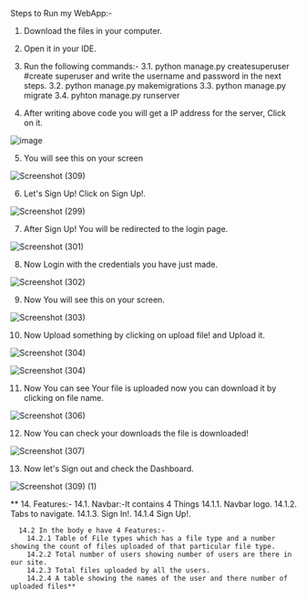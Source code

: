 Steps to Run my WebApp:-

  1. Download the files in your computer.

  2. Open it in your IDE.

  3. Run the following commands:-
    3.1. python manage.py createsuperuser #create superuser and write the username and password in the next steps.
    3.2. python manage.py makemigrations
    3.3. python manage.py migrate
    3.4. pyhton manage.py runserver
    
  4. After writing above code you will get a IP address for the server, Click on it.

  ![image](https://user-images.githubusercontent.com/40575030/177054617-773ccae0-2979-4512-9109-bed5c7fc1e48.png)
  
  5. You will see this on your screen
  
  ![Screenshot (309)](https://user-images.githubusercontent.com/40575030/177054660-1ae83a9f-3972-4812-bf12-be3b2411b6cd.png)
  
  6. Let's Sign Up! Click on Sign Up!.
  
  ![Screenshot (299)](https://user-images.githubusercontent.com/40575030/177054707-43ef8908-0193-437e-a770-4ad9bf0aa79a.png)
  
  7. After Sign Up! You will be redirected to the login page.
  
  ![Screenshot (301)](https://user-images.githubusercontent.com/40575030/177054748-3f8459b4-91c9-44b7-bac0-b527ac8b5f62.png)
  
  8. Now Login with the credentials you have just made.
  
  ![Screenshot (302)](https://user-images.githubusercontent.com/40575030/177054784-a863ebc5-c862-451d-a929-8d0bb42746dd.png)
  
  9. Now You will see this on your screen.
  
  ![Screenshot (303)](https://user-images.githubusercontent.com/40575030/177054832-0ed1f946-0c5b-498c-9adf-8279ee9938c9.png)
  
  10. Now Upload something by clicking on upload file! and Upload it.
  
  ![Screenshot (304)](https://user-images.githubusercontent.com/40575030/177054870-f3f1c118-9e0b-4f7e-9c3f-7054026d184e.png)
  
  ![Screenshot (304)](https://user-images.githubusercontent.com/40575030/177054894-7c2ff64b-7953-461e-b82a-27a74a76112d.png)
  
  11. Now You can see Your file is uploaded now you can download it by clicking on file name.
  
  ![Screenshot (306)](https://user-images.githubusercontent.com/40575030/177054943-4fa72b2e-2a7c-477e-8d89-e43d2ad4e671.png)
  
  12. Now You can check your downloads the file is downloaded!
  
  ![Screenshot (307)](https://user-images.githubusercontent.com/40575030/177055021-bc9c3f36-f779-4bc0-bcab-33b102ad31e3.png)
  
  13. Now let's Sign out and check the Dashboard.
  
  ![Screenshot (309) (1)](https://user-images.githubusercontent.com/40575030/177055070-979c9247-7b08-4e5c-96b3-e815bbe14b68.png)
  
 ** 14. Features:-
      14.1. Navbar:-It contains 4 Things
        14.1.1. Navbar logo.
        14.1.2. Tabs to navigate.
        14.1.3. Sign In!.
        14.1.4  Sign Up!.
       
      14.2 In the body e have 4 Features:-
        14.2.1 Table of File types which has a file type and a number showing the count of files uploaded of that particular file type.
        14.2.2 Total number of users showing number of users are there in our site.
        14.2.3 Total files uploaded by all the users.
        14.2.4 A table showing the names of the user and there number of uploaded files**



   


   
